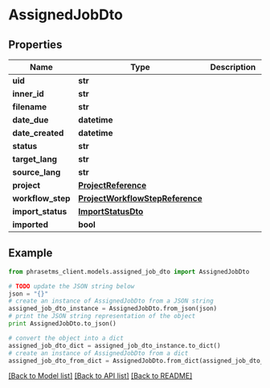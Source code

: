 # AssignedJobDto

## Properties

| Name              | Type                                                                | Description | Notes      |
| ----------------- | ------------------------------------------------------------------- | ----------- | ---------- |
| **uid**           | **str**                                                             |             | [optional] |
| **inner_id**      | **str**                                                             |             | [optional] |
| **filename**      | **str**                                                             |             | [optional] |
| **date_due**      | **datetime**                                                        |             | [optional] |
| **date_created**  | **datetime**                                                        |             | [optional] |
| **status**        | **str**                                                             |             | [optional] |
| **target_lang**   | **str**                                                             |             | [optional] |
| **source_lang**   | **str**                                                             |             | [optional] |
| **project**       | [**ProjectReference**](ProjectReference.md)                         |             | [optional] |
| **workflow_step** | [**ProjectWorkflowStepReference**](ProjectWorkflowStepReference.md) |             | [optional] |
| **import_status** | [**ImportStatusDto**](ImportStatusDto.md)                           |             | [optional] |
| **imported**      | **bool**                                                            |             | [optional] |

## Example

```python
from phrasetms_client.models.assigned_job_dto import AssignedJobDto

# TODO update the JSON string below
json = "{}"
# create an instance of AssignedJobDto from a JSON string
assigned_job_dto_instance = AssignedJobDto.from_json(json)
# print the JSON string representation of the object
print AssignedJobDto.to_json()

# convert the object into a dict
assigned_job_dto_dict = assigned_job_dto_instance.to_dict()
# create an instance of AssignedJobDto from a dict
assigned_job_dto_from_dict = AssignedJobDto.from_dict(assigned_job_dto_dict)
```

[[Back to Model list]](../README.md#documentation-for-models) [[Back to API list]](../README.md#documentation-for-api-endpoints) [[Back to README]](../README.md)
